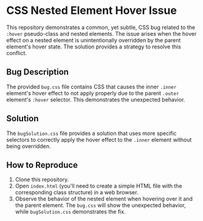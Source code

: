 # CSS Nested Element Hover Issue

This repository demonstrates a common, yet subtle, CSS bug related to the `:hover` pseudo-class and nested elements.  The issue arises when the hover effect on a nested element is unintentionally overridden by the parent element's hover state.  The solution provides a strategy to resolve this conflict.

## Bug Description
The provided `bug.css` file contains CSS that causes the inner `.inner` element's hover effect to not apply properly due to the parent `.outer` element's `:hover` selector. This demonstrates the unexpected behavior.

## Solution
The `bugSolution.css` file provides a solution that uses more specific selectors to correctly apply the hover effect to the `.inner` element without being overridden.

## How to Reproduce
1. Clone this repository.
2. Open `index.html` (you'll need to create a simple HTML file with the corresponding class structure) in a web browser.
3. Observe the behavior of the nested element when hovering over it and the parent element.  The `bug.css` will show the unexpected behavior, while `bugSolution.css` demonstrates the fix.